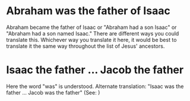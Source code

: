 
# Abraham was the father of Isaac
Abraham became the father of Isaac or "Abraham had a son Isaac" or "Abraham had a son named Isaac." There are different ways you could translate this. Whichever way you translate it here, it would be best to translate it the same way throughout the list of Jesus' ancestors.

# Isaac the father ... Jacob the father
Here the word "was" is understood. Alternate translation: "Isaac was the father ... Jacob was the father" (See: )